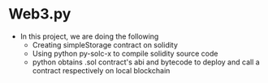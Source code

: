 # Web3.py
- In this project, we are doing the following
    * Creating simpleStorage contract on solidity
    * Using python py-solc-x to compile solidity source code
    * python obtains .sol contract's abi and bytecode to deploy and call a contract respectively on local blockchain